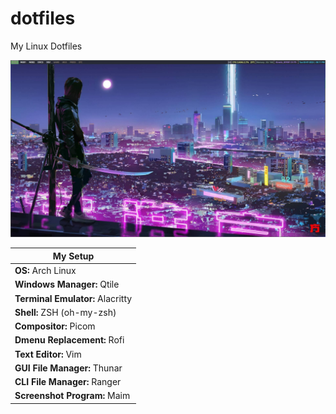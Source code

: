 # dotfiles
My Linux Dotfiles

![My Arch Linux Desktop](./.github/my-archlinux-desktop.jpg)

|My Setup|
|-------|
|**OS:** Arch Linux|
|**Windows Manager:** Qtile|
|**Terminal Emulator:** Alacritty|
|**Shell:** ZSH (oh-my-zsh)|
|**Compositor:** Picom|
|**Dmenu Replacement:** Rofi|
|**Text Editor:** Vim|
|**GUI File Manager:** Thunar|
|**CLI File Manager:** Ranger|
|**Screenshot Program:** Maim|
